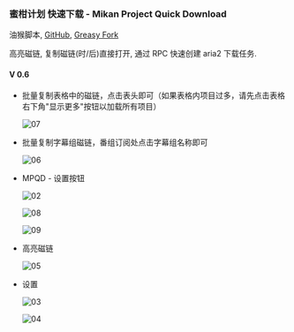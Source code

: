 ### 蜜柑计划 快速下载 - Mikan Project Quick Download

油猴脚本, [GitHub](https://github.com/ewigl/mpus), [Greasy Fork](https://greasyfork.org/zh-CN/scripts/481873-%E8%9C%9C%E6%9F%91%E8%AE%A1%E5%88%92-%E5%BF%AB%E9%80%9F%E4%B8%8B%E8%BD%BD-mikan-project-quick-download)

高亮磁链, 复制磁链(时/后)直接打开, 通过 RPC 快速创建 aria2 下载任务.

#### V 0.6

-   批量复制表格中的磁链，点击表头即可（如果表格内项目过多，请先点击表格右下角"显示更多"按钮以加载所有项目）

    ![07](https://raw.githubusercontent.com/ewigl/mpus/main/images/07.png)

-   批量复制字幕组磁链，番组订阅处点击字幕组名称即可

    ![06](https://raw.githubusercontent.com/ewigl/mpus/main/images/06.png)

-   MPQD - 设置按钮

    ![02](https://raw.githubusercontent.com/ewigl/mpus/main/images/02.jpg)

    ![08](https://raw.githubusercontent.com/ewigl/mpus/main/images/08.jpg)

    ![09](https://raw.githubusercontent.com/ewigl/mpus/main/images/09.jpg)

-   高亮磁链

    ![05](https://raw.githubusercontent.com/ewigl/mpus/main/images/05.jpg)

-   设置

    ![03](https://raw.githubusercontent.com/ewigl/mpus/main/images/03.jpg)

    ![04](https://raw.githubusercontent.com/ewigl/mpus/main/images/04.jpg)
